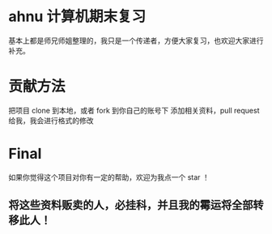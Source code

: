# ahnu 计算机期末复习
基本上都是师兄师姐整理的，我只是一个传递者，方便大家复习，也欢迎大家进行补充。
# 贡献方法
把项目 clone 到本地，或者 fork 到你自己的账号下 添加相关资料，pull request 给我，我会进行格式的修改
# Final
如果你觉得这个项目对你有一定的帮助，欢迎为我点一个 star ！

## 将这些资料贩卖的人，必挂科，并且我的霉运将全部转移此人！
